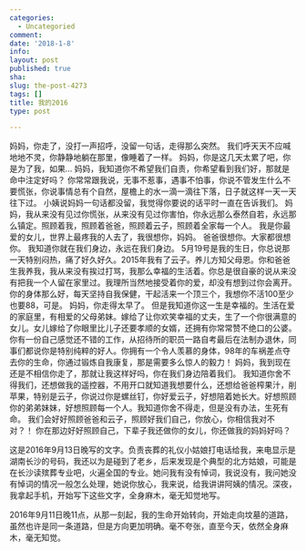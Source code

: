 ```yaml
---
categories:
  - Uncategoried
comment: 
date: '2018-1-8'
info: 
layout: post
published: true
sha: 
slug: the-post-4273
tags: []
title: 我的2016
type: post

---
```

妈妈，你走了，没打一声招呼，没留一句话，走得那么突然。
我们呼天天不应喊地地不灵，你静静地躺在那里，像睡着了一样。
妈妈，你是这几天太累了吧，你是为了我，如果…
妈妈，我知道你不希望我们自责，你希望看到我们好，那就是命中注定好吗？
你常常跟我说，无事不惹事，遇事不怕事，你说不管发生什么不要慌张，你说事情总有个自然，屋檐上的水一滴一滴往下落，日子就这样一天一天往下过。
小姨说妈妈一句话都没留，我觉得你要说的话平时一直在告诉我们。
妈妈，我从来没有见过你慌张，从来没有见过你害怕，你永远那么泰然自若，永远那么镇定。照顾着我，照顾着爸爸，照顾着云子，照顾着全家每一个人。
我是你最爱的女儿，世界上最疼我的人去了，我很想你，妈妈。
爸爸很想你。大家都很想你。
我知道你就在我们身边，永远在我们身边。
5月19号是我的生日，你总说那一天特别闷热，痛了好久好久。2015年我有了云子。养儿方知父母恩。你和爸爸生我养我，我从来没有挨过打骂，我那么幸福的生活着。你总是很自豪的说从来没有把我一个人留在家里过。我理所当然地接受着你的爱，却没有想到过你会离开。
你的身体那么好，每天坚持自我保健，干起活来一个顶三个，我想你不活100至少也要88，可是。
妈妈，你走得太早了。
但是我知道你这一生是幸福的。生活在爱的家庭里，有相爱的父母弟妹。嫁给了让你欢笑幸福的丈夫，生了一个你很满意的女儿。女儿嫁给了你眼里比儿子还要孝顺的女婿，还拥有你常常赞不绝口的公婆。你有一份自己感觉还不错的工作，从招待所的职员一路自考最后在法制办退休，同事们都说你是特别纯粹的好人。你拥有一个令人羡慕的身体，98年的车祸差点夺去你的生命，你通过锻炼自我康复，那是需要多么惊人的毅力！
妈妈，我到现在还是不相信你走了，那就让我这样好吗，你在我们身边陪着我们。
我知道你舍不得我们，还想做我的遥控器，不用开口就知道我想要什么，还想给爸爸榨果汁，削苹果，特别是云子，你说过你是螺丝钉，你好爱云子，好想陪着她长大。好想照顾你的弟弟妹妹，好想照顾每一个人。我知道你舍不得走，但是没有办法，生死有命。
我们会好好照顾爸爸和云子，照顾好我们自己，你放心，你相信我对不对？！
你在那边好好照顾自己，下辈子我还做你的女儿，你还做我的妈妈好吗？


这是2016年9月13日晚写的文字。负责丧葬的礼仪小姑娘打电话给我，来电显示是湖南长沙的号码，我还以为是碰到了老乡，后来发现是个典型的北方姑娘，可能是在长沙读殡葬专业吧，火遍全国的专业。她问我有没有悼词，我说没有，我问她没有悼词的情况一般怎么处理，她说你放心，我来说，给我讲讲阿姨的情况。深夜，我拿起手机，开始写下这些文字，全身麻木，毫无知觉地写。

2016年9月11日晚11点，从那一刻起，我的生命开始转向，开始走向坟墓的道路，虽然也许是同一条道路，但是方向更加明确。毫不夸张，直至今天，依然全身麻木，毫无知觉。
